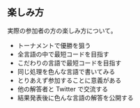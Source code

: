 ##  楽しみ方

実際の参加者の方の楽しみ方について。  

* トーナメントで優勝を狙う <!-- .element: class="fragment roll-in" -->
* 全言語の中で最短コードを目指す <!-- .element: class="fragment roll-in" -->
* こだわりの言語で最短コードを目指す <!-- .element: class="fragment roll-in" -->
* 同じ処理を色んな言語で書いてみる <!-- .element: class="fragment roll-in" -->
* とりあえず参加することに意義がある <!-- .element: class="fragment roll-in" -->
* 他の解答者と Twitter で交流する <!-- .element: class="fragment roll-in" -->
* 結果発表後に色んな言語の解答を公開する <!-- .element: class="fragment roll-in" -->
